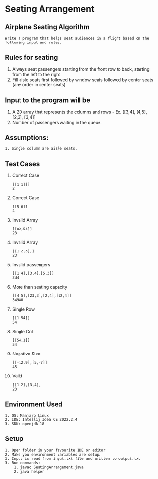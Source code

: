 # Seating Arrangement

## Airplane Seating Algorithm
    Write a program that helps seat audiences in a flight based on the following input and rules.

## Rules for seating
1. Always seat passengers starting from the front row to back, starting from the left to the right
2. Fill aisle seats first followed by window seats followed by center seats (any order in center seats)

## Input to the program will be
1. A 2D array that represents the columns and rows - Ex. [[3,4], [4,5], [2,3], [3,4]]
2. Number of passengers waiting in the queue.

## Assumptions:
    1. Single column are aisle seats.

## Test Cases
1.  Correct Case
    ```
    [[1,1]]]
    2
    ```
2.  Correct Case
    ```
    [[5,6]]
    4
    ```
3.  Invalid Array
    ```
    [[x2,54]]
    23
    ```
4.  Invalid Array
    ```
    [[1,2,3],]
    23
    ```
5.  Invalid passengers
    ```
    [[1,4],[3,4],[5,3]]
    3d4
    ```
6. More than seating capacity
    ```
    [[4,5],[23,3],[2,4],[12,4]]
    34980
    ```
7. Single Row
    ```
    [[1,54]]
    54
    ```
8. Single Col
    ```
    [[54,1]]
    54
    ```
9. Negative Size
    ```
    [[-12,9],[5,-7]]    
    45
    ```
10. Valid
    ```
    [[1,2],[3,4], 
    23
    ```
## Environment Used
    1. OS: Manjaro Linux 
    2. IDE: Intellij Idea CE 2022.2.4 
    3. SDK: openjdk 18

## Setup
    1. Open folder in your favourite IDE or editor
    2. Make you environment variables are setup.
    3. Input is read from input.txt file and written to output.txt
    3. Run commands:
        1. javac SeatingArrangement.java
        2. java helper
